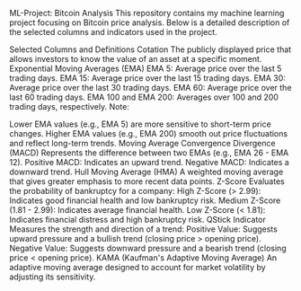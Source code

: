 ML-Project: Bitcoin Analysis
This repository contains my machine learning project focusing on Bitcoin price analysis. Below is a detailed description of the selected columns and indicators used in the project.

Selected Columns and Definitions
Cotation
The publicly displayed price that allows investors to know the value of an asset at a specific moment.
Exponential Moving Averages (EMA)
EMA 5: Average price over the last 5 trading days.
EMA 15: Average price over the last 15 trading days.
EMA 30: Average price over the last 30 trading days.
EMA 60: Average price over the last 60 trading days.
EMA 100 and EMA 200: Averages over 100 and 200 trading days, respectively.
Note:

Lower EMA values (e.g., EMA 5) are more sensitive to short-term price changes.
Higher EMA values (e.g., EMA 200) smooth out price fluctuations and reflect long-term trends.
Moving Average Convergence Divergence (MACD)
Represents the difference between two EMAs (e.g., EMA 26 - EMA 12).
Positive MACD: Indicates an upward trend.
Negative MACD: Indicates a downward trend.
Hull Moving Average (HMA)
A weighted moving average that gives greater emphasis to more recent data points.
Z-Score
Evaluates the probability of bankruptcy for a company:
High Z-Score (> 2.99): Indicates good financial health and low bankruptcy risk.
Medium Z-Score (1.81 - 2.99): Indicates average financial health.
Low Z-Score (< 1.81): Indicates financial distress and high bankruptcy risk.
QStick Indicator
Measures the strength and direction of a trend:
Positive Value: Suggests upward pressure and a bullish trend (closing price > opening price).
Negative Value: Suggests downward pressure and a bearish trend (closing price < opening price).
KAMA (Kaufman's Adaptive Moving Average)
An adaptive moving average designed to account for market volatility by adjusting its sensitivity.
